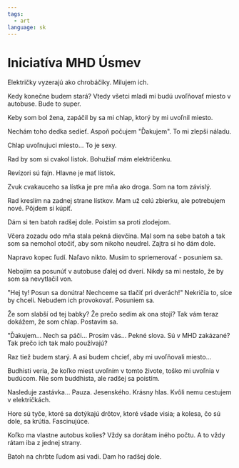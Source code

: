 ```yaml
---
tags:
  - art
language: sk
---
```


# Iniciatíva MHD Úsmev

Električky vyzerajú ako chrobáčiky. Milujem ich.

Kedy konečne budem stará? 
Vtedy všetci mladi mi budú uvoľňovať miesto v autobuse.
Bude to super.

Keby som bol žena, zapáčil by sa mi chlap, ktorý by mi uvoľnil miesto.

Nechám toho dedka sedieť.
Aspoň počujem "Ďakujem".
To mi zlepši náladu.

Chlap uvoľnujuci miesto... To je sexy.

Rad by som si cvakol lístok.
Bohužiaľ mám električenku.

Revízori sú fajn.
Hlavne je mať lístok.

Zvuk cvakauceho sa lístka je pre mňa ako droga.
Som na tom závislý.

Rad kreslím na zadnej strane lístkov.
Mam už celú zbierku, ale potrebujem nové.
Pôjdem si kúpiť.

Dám si ten batoh radšej dole.
Poistím sa proti zlodejom.

Včera zozadu odo mňa stala pekná dievčina.
Mal som na sebe batoh a tak som sa nemohol otočiť, aby som nikoho neudrel.
Zajtra si ho dám dole.

Napravo kopec ľudí.
Naľavo nikto.
Musím to spriemerovať - posuniem sa.

Nebojím sa posunúť v autobuse ďalej od dverí.
Nikdy sa mi nestalo, že by som sa nevytlačil von.

"Hej ty! Posun sa donútra! Nechceme sa tlačiť pri dverách!"
Nekričia to, síce by chceli.
Nebudem ich provokovať. Posuniem sa.

Že som slabší od tej babky?
Že prečo sedím ak ona stojí?
Tak vám teraz dokážem, že som chlap.
Postavím sa.

"Ďakujem... Nech sa páči... Prosím vás...
Pekné slova. Sú v MHD zakázané?
Tak prečo ich tak malo používajú?

Raz tiež budem starý.
A asi budem chcieť, aby mi uvoľňovali miesto...

Budhisti veria, že koľko miest uvoľním v tomto živote, toško mi uvoľnia v budúcom.
Nie som buddhista, ale radšej sa poistím.

Nasleduje zastávka... Pauza. Jesenského. Krásny hlas.
Kvôli nemu cestujem v električkách.

Hore sú tyče, ktoré sa dotýkajú drôtov, ktoré všade visia; a kolesa, čo sú dole, sa krútia.
Fascinujúce.

Koľko ma vlastne autobus kolies?
Vždy sa dorátam iného počtu.
A to vždy rátam iba z jednej strany.

Batoh na chrbte ľudom asi vadi.
Dam ho radšej dole.
